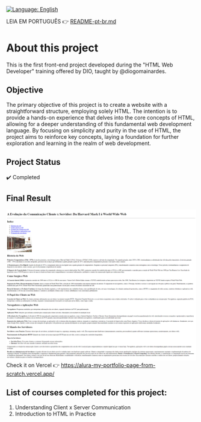 [![Language: English](https://img.shields.io/badge/Language-English-green.svg)](README-en.md)

LEIA EM PORTUGUÊS 👉 [README-pt-br.md](https://github.com/LucasCatuyama/DIO-a-site-with-pure-html/blob/main/README-pt-br.md)

# About this project
This is the first front-end project developed during the "HTML Web Developer" training offered by DIO, taught by @diogomainardes.

## Objective
The primary objective of this project is to create a website with a straightforward structure, employing solely HTML. The intention is to provide a hands-on experience that delves into the core concepts of HTML, allowing for a deeper understanding of this fundamental web development language. By focusing on simplicity and purity in the use of HTML, the project aims to reinforce key concepts, laying a foundation for further exploration and learning in the realm of web development.

## Project Status
✔️ Completed

## Final Result
![screenshot](https://github.com/LucasCatuyama/DIO-a-site-with-pure-html/blob/main/dio-a-site-with-pure-html.png)
Check it on Vercel 👉 https://alura-my-portfolio-page-from-scratch.vercel.app/

## List of courses completed for this project:
1. Understanding Client x Server Communication
2. Introduction to HTML in Practice
